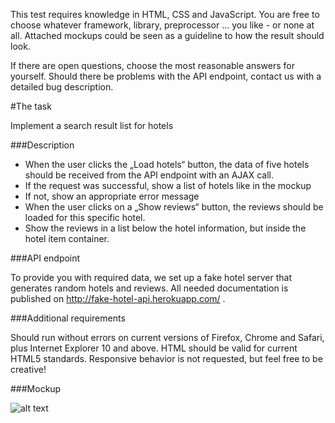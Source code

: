 This test requires knowledge in HTML, CSS and JavaScript. You are free to choose whatever framework, library, preprocessor ... you like - or none at all. Attached mockups could be seen as a guideline to how the result should look.

If there are open questions, choose the most reasonable answers for yourself. Should there be problems with the API endpoint, contact us with a detailed bug description.

#The task

Implement a search result list for hotels

###Description

- When the user clicks the „Load hotels“ button, the data of five hotels should be received from the API endpoint with an AJAX call.
- If the request was successful, show a list of hotels like in the mockup
- If not, show an appropriate error message
- When the user clicks on a „Show reviews“ button, the reviews should be loaded for this specific hotel.
- Show the reviews in a list below the hotel information, but inside the hotel item container.

###API endpoint

To provide you with required data, we set up a fake hotel server that generates random hotels and reviews. All needed documentation is published on http://fake-hotel-api.herokuapp.com/ .

###Additional requirements

Should run without errors on current versions of Firefox, Chrome and Safari, plus Internet Explorer 10 and above. HTML should be valid for current HTML5 standards. Responsive behavior is not requested, but feel free to be creative!

###Mockup

![alt text](http://i.imgur.com/quhQlBb.jpg?1 "Image 01")
